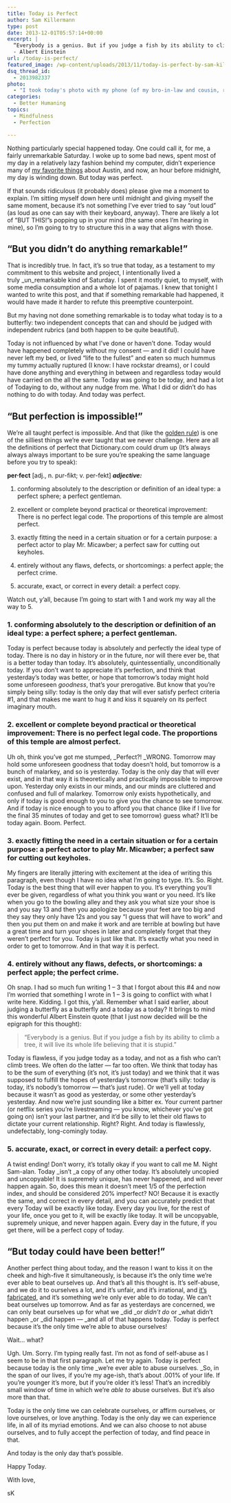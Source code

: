 ```yaml
---
title: Today is Perfect
author: Sam Killermann
type: post
date: 2013-12-01T05:57:14+00:00
excerpt: |
  “Everybody is a genius. But if you judge a fish by its ability to climb a tree, it will live its whole life believing that it is stupid.”
  - Albert Einstein
url: /today-is-perfect/
featured_image: /wp-content/uploads/2013/11/today-is-perfect-by-sam-killermann.jpg
dsq_thread_id:
  - 2013982337
photo:
  - "I took today's photo with my phone (of my bro-in-law and cousin, respectively) the last time I was visiting my fam on Kauai, January '13."
categories:
  - Better Humaning
topics:
  - Mindfulness
  - Perfection

---
```

Nothing particularly special happened today. One could call it, for me, a fairly unremarkable Saturday. I woke up to some bad news, spent most of my day in a relatively lazy fashion behind my computer, didn&#8217;t experience many of [my favorite things][1] about Austin, and now, an hour before midnight, my day is winding down. But today was perfect.

If that sounds ridiculous (it probably does) please give me a moment to explain. I&#8217;m sitting myself down here until midnight and giving myself the same moment, because it&#8217;s not something I&#8217;ve ever tried to say &#8220;out loud&#8221; (as loud as one can say with their keyboard, anyway). There are likely a lot of &#8220;BUT THIS!&#8221;s popping up in your mind (the same ones I&#8217;m hearing in mine), so I&#8217;m going to try to structure this in a way that aligns with those.

## &#8220;But you didn&#8217;t do anything remarkable!&#8221;

That is incredibly true. In fact, it&#8217;s so true that today, as a testament to my commitment to this website and project, I intentionally lived a truly _un_remarkable kind of Saturday. I spent it mostly quiet, to myself, with some media consumption and a whole lot of pajamas. I knew that tonight I wanted to write this post, and that if something remarkable had happened, it would have made it harder to refute this preemptive counterpoint.

But my having not done something remarkable is to today what today is to a butterfly: two independent concepts that can and should be judged with independent rubrics (and both happen to be quite beautiful).

Today is not influenced by what I&#8217;ve done or haven&#8217;t done. Today would have happened completely without my consent &#8212; and it did! I could have never left my bed, or lived &#8220;life to the fullest&#8221; and eaten so much hummus my tummy actually ruptured (I know: I have rockstar dreams), or I could have done anything and everything in between and regardless today would have carried on the all the same. Today was going to be today, and had a lot of Todaying to do, without any nudge from me. What I did or didn&#8217;t do has nothing to do with today. And today was perfect.

## &#8220;But perfection is impossible!&#8221;

We&#8217;re all taught perfect is impossible. And that (like the [golden rule][2]) is one of the silliest things we&#8217;re ever taught that we never challenge. Here are all the definitions of perfect that Dictionary.com could drum up (It&#8217;s always always always important to be sure you&#8217;re speaking the same language before you try to speak):

**per·fect** [adj., n. pur-fikt; v. per-fekt] **_adjective:_**
  
1. conforming absolutely to the description or definition of an ideal type: a perfect sphere; a perfect gentleman.
  
2. excellent or complete beyond practical or theoretical improvement: There is no perfect legal code. The proportions of this temple are almost perfect.
  
3. exactly fitting the need in a certain situation or for a certain purpose: a perfect actor to play Mr. Micawber; a perfect saw for cutting out keyholes.
  
4. entirely without any flaws, defects, or shortcomings: a perfect apple; the perfect crime.
  
5. accurate, exact, or correct in every detail: a perfect copy.

Watch out, y&#8217;all, because I&#8217;m going to start with 1 and work my way all the way to 5.

### 1. conforming absolutely to the description or definition of an ideal type: a perfect sphere; a perfect gentleman.

Today is perfect because today is absolutely and perfectly the ideal type of today. There is no day in history or in the future, nor will there ever be, that is a better today than today. It&#8217;s absolutely, quintessentially, unconditionally today. If you don&#8217;t want to appreciate it&#8217;s perfection, and think that yesterday&#8217;s today was better, or hope that tomorrow&#8217;s today might hold some unforeseen _goodness_, that&#8217;s your prerogative. But know that you&#8217;re simply being silly: today is the only day that will ever satisfy perfect criteria #1, and that makes me want to hug it and kiss it squarely on its perfect imaginary mouth.

### 2. excellent or complete beyond practical or theoretical improvement: There is no perfect legal code. The proportions of this temple are almost perfect.

Uh oh, think you&#8217;ve got me stumped, _Perfect?! _WRONG. Tomorrow may hold some unforeseen goodness that today doesn&#8217;t hold, but tomorrow is a bunch of malarkey, and so is yesterday. Today is the only day that will ever exist, and in that way it is theoretically and practically impossible to improve upon. Yesterday only exists in our minds, and our minds are cluttered and confused and full of malarkey. Tomorrow only exists hypothetically, and only if today is good enough to you to give you the chance to see tomorrow. And if today is nice enough to you to afford you that chance (like if I live for the final 35 minutes of today and get to see tomorrow) guess what? It&#8217;ll be today again. Boom. Perfect.

### 3. exactly fitting the need in a certain situation or for a certain purpose: a perfect actor to play Mr. Micawber; a perfect saw for cutting out keyholes.

My fingers are literally jittering with excitement at the idea of writing this paragraph, even though I have no idea what I&#8217;m going to type. It&#8217;s. So. Right. Today is the best thing that will ever happen to you. It&#8217;s everything you&#8217;ll ever be given, regardless of what you think you want or you need. It&#8217;s like when you go to the bowling alley and they ask you what size your shoe is and you say 13 and then you apologize because your feet are too big and they say they only have 12s and you say &#8220;I guess that will have to work&#8221; and then you put them on and make it work and are terrible at bowling but have a great time and turn your shoes in later and completely forget that they weren&#8217;t perfect for you. Today is just like that. It&#8217;s exactly what you need in order to get to tomorrow. And in that way it is perfect.

### 4. entirely without any flaws, defects, or shortcomings: a perfect apple; the perfect crime.

Oh snap. I had so much fun writing 1 &#8211; 3 that I forgot about this #4 and now I&#8217;m worried that something I wrote in 1 &#8211; 3 is going to conflict with what I write here. Kidding. I got this, y&#8217;all. Remember what I said earlier, about judging a butterfly as a butterfly and a today as a today? It brings to mind this wonderful Albert Einstein quote (that I just now decided will be the epigraph for this thought):

> “Everybody is a genius. But if you judge a fish by its ability to climb a tree, it will live its whole life believing that it is stupid.”

Today is flawless, if you judge today as a today, and not as a fish who can&#8217;t climb trees. We often do the latter &#8212; far too often. We think that today has to be the sum of everything (it&#8217;s not, it&#8217;s just today) and we think that it was supposed to fulfill the hopes of yesterday&#8217;s tomorrow (that&#8217;s silly: today is today, it&#8217;s nobody&#8217;s tomorrow &#8212; that&#8217;s just rude). Or we&#8217;ll yell at today because it wasn&#8217;t as good as yesterday, or some other yesterday&#8217;s yesterday. And now we&#8217;re just sounding like a bitter ex. Your current partner (or netflix series you&#8217;re livestreaming &#8212; you know, whichever you&#8217;ve got going on) isn&#8217;t your last partner, and it&#8217;d be silly to let their old flaws to dictate your current relationship. Right? Right. And today is flawlessly, undefectably, long-comingly today.

### 5. accurate, exact, or correct in every detail: a perfect copy.

A twist ending! Don&#8217;t worry, it&#8217;s totally okay if you want to call me M. Night Sam-alan. Today _isn&#8217;t _a copy of any other today. It&#8217;s absolutely uncopied and uncopyable! It is supremely unique, has never happened, and will never happen again. So, does this mean it doesn&#8217;t meet 1/5 of the perfection index, and should be considered 20% imperfect? NO! Because it is exactly the same, and correct in every detail, and you can accurately predict that every Today will be exactly like today. Every day you live, for the rest of your life, once you get to it, will be exactly like today. It will be uncopyable, supremely unique, and never happen again. Every day in the future, if you get there, will be a perfect copy of today.

## &#8220;But today could have been better!&#8221;

Another perfect thing about today, and the reason I want to kiss it on the cheek and high-five it simultaneously, is because it&#8217;s the only time we&#8217;re ever able to beat ourselves up. And that&#8217;s all this thought is. It&#8217;s self-abuse, and we do it to ourselves a lot, and it&#8217;s unfair, and it&#8217;s irrational, and [it&#8217;s fabricated][3], and it&#8217;s something we&#8217;re only ever able to do today. We can&#8217;t beat ourselves up tomorrow. And as far as yesterdays are concerned, we can only beat ourselves up for what we _did _or _didn&#8217;t do_ or _what didn&#8217;t happen _or _did happen &#8212; _and all of that happens today. Today is perfect because it&#8217;s the only time we&#8217;re able to abuse ourselves!

Wait&#8230; what?

Ugh. Um. Sorry. I&#8217;m typing really fast. I&#8217;m not as fond of self-abuse as I seem to be in that first paragraph. Let me try again. Today is perfect because today is the only time _we&#8217;re ever able to abuse ourselves. _So, in the span of our lives, if you&#8217;re my age-ish, that&#8217;s about .001% of your life. If you&#8217;re younger it&#8217;s more, but if you&#8217;re older it&#8217;s less! That&#8217;s an incredibly small window of time in which we&#8217;re _able to_ abuse ourselves. But it&#8217;s also more than that.

Today is the only time we can celebrate ourselves, or affirm ourselves, or love ourselves, or love anything. Today is the only day we can experience life, in all of its myriad emotions. And we can also choose to not abuse ourselves, and to fully accept the perfection of today, and find peace in that.

And today is the only day that&#8217;s possible.

Happy Today.

With love,

sK

 [1]: //my-heart-in-austin-texas/ "Reasons I Know My Heart is in Austin, Texas"
 [2]: //the-platinum-rule-podcast/ "The Platinum Rule vs The Golden Rule"
 [3]: //we-fabricate-the-obstacles-to-happiness/ "We Fabricate the Obstacles that Stand Between Us and Happiness"